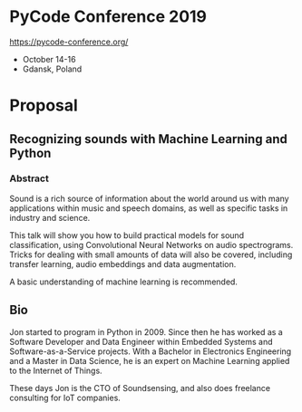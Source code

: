 
# PyCode Conference 2019

https://pycode-conference.org/

- October 14-16
- Gdansk, Poland

# Proposal

## Recognizing sounds with Machine Learning and Python

### Abstract
Sound is a rich source of information about the world around us with many applications within music and speech domains, as well as specific tasks in industry and science.

This talk will show you how to build practical models for sound classification, using Convolutional Neural Networks on audio spectrograms.
Tricks for dealing with small amounts of data will also be covered, including transfer learning, audio embeddings and data augmentation.

A basic understanding of machine learning is recommended.

## Bio
Jon started to program in Python in 2009.
Since then he has worked as a Software Developer and Data Engineer within Embedded Systems and Software-as-a-Service projects.
With a Bachelor in Electronics Engineering and a Master in Data Science,
he is an expert on Machine Learning applied to the Internet of Things.

These days Jon is the CTO of Soundsensing, and also does freelance consulting for IoT companies.


